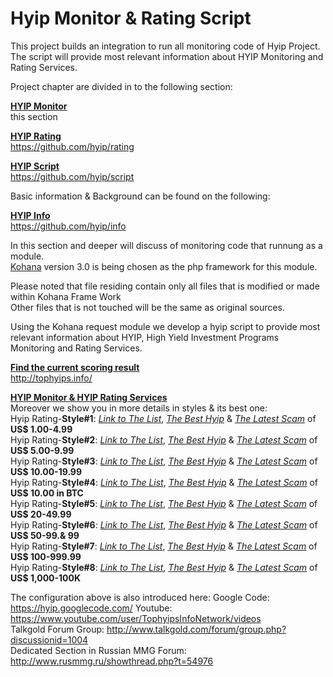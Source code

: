 # Hyip Monitor & Rating Script
This project builds an integration to run all monitoring code of Hyip Project.   
The script will provide most relevant information about HYIP Monitoring and Rating Services.  

Project chapter are divided in to the following section:

[**HYIP Monitor**][1]  
this section  

[**HYIP Rating**][1]  
<https://github.com/hyip/rating>  

[**HYIP Script**][1]  
<https://github.com/hyip/script>  

Basic information & Background can be found on the following:  

[**HYIP Info**][1]  
<https://github.com/hyip/info>  
  
In this section and deeper will discuss of monitoring code that runnung as a module.    
[Kohana](https://kohanaframework.org/) version 3.0 is being chosen as the php framework for this module.  

Please noted that file residing contain only all files that is modified or made within Kohana Frame Work  
Other files that is not touched will be the same as original sources. 

Using the Kohana request module we develop a hyip script to provide most relevant information about HYIP, High Yield Investment Programs Monitoring and Rating Services.

[**Find the current scoring result**](http://tophyips.info/monitor/hyip-list)  
<http://tophyips.info/>  
 
[**HYIP Monitor & HYIP Rating Services**][1]  
Moreover we show you in more details in styles & its best one:    
Hyip Rating-**Style#1**: [*Link to The List*](http://tophyips.info/monitor/hyip-rating/style-1), [*The Best Hyip*](http://tophyips.info/monitor/hyip-rating/style-1/best-1) & [*The Latest Scam*](http://tophyips.info/monitor/hyip-scam/style-1/best-1) of **US$ 1.00-4.99**  
Hyip Rating-**Style#2**: [*Link to The List*](http://tophyips.info/monitor/hyip-rating/style-2), [*The Best Hyip*](http://tophyips.info/monitor/hyip-rating/style-2/best-1) & [*The Latest Scam*](http://tophyips.info/monitor/hyip-scam/style-1/best-1) of **US$ 5.00-9.99**  
Hyip Rating-**Style#3**: [*Link to The List*](http://tophyips.info/monitor/hyip-rating/style-3), [*The Best Hyip*](http://tophyips.info/monitor/hyip-rating/style-3/best-1) & [*The Latest Scam*](http://tophyips.info/monitor/hyip-scam/style-1/best-1) of **US$ 10.00-19.99**  
Hyip Rating-**Style#4**: [*Link to The List*](http://tophyips.info/monitor/hyip-rating/style-4), [*The Best Hyip*](http://tophyips.info/monitor/hyip-rating/style-4/best-1) & [*The Latest Scam*](http://tophyips.info/monitor/hyip-scam/style-1/best-1) of **US$ 10.00 in BTC**  
Hyip Rating-**Style#5**: [*Link to The List*](http://tophyips.info/monitor/hyip-rating/style-5), [*The Best Hyip*](http://tophyips.info/monitor/hyip-rating/style-5/best-1) & [*The Latest Scam*](http://tophyips.info/monitor/hyip-scam/style-1/best-1) of **US$ 20-49.99**  
Hyip Rating-**Style#6**: [*Link to The List*](http://tophyips.info/monitor/hyip-rating/style-6), [*The Best Hyip*](http://tophyips.info/monitor/hyip-rating/style-6/best-1) & [*The Latest Scam*](http://tophyips.info/monitor/hyip-scam/style-1/best-1) of **US$ 50-99.& 99**  
Hyip Rating-**Style#7**: [*Link to The List*](http://tophyips.info/monitor/hyip-rating/style-7), [*The Best Hyip*](http://tophyips.info/monitor/hyip-rating/style-7/best-1) & [*The Latest Scam*](http://tophyips.info/monitor/hyip-scam/style-1/best-1) of **US$ 100-999.99**  
Hyip Rating-**Style#8**: [*Link to The List*](http://tophyips.info/monitor/hyip-rating/style-8), [*The Best Hyip*](http://tophyips.info/monitor/hyip-rating/style-8/best-1) & [*The Latest Scam*](http://tophyips.info/monitor/hyip-scam/style-1/best-1) of **US$ 1,000-100K**  


The configuration above is also introduced here:
Google Code: https://hyip.googlecode.com/
Youtube: https://www.youtube.com/user/TophyipsInfoNetwork/videos  
Talkgold Forum Group: http://www.talkgold.com/forum/group.php?discussionid=1004  
Dedicated Section in Russian MMG Forum: http://www.rusmmg.ru/showthread.php?t=54976  

  [1]: https://github.com/hyip/info
